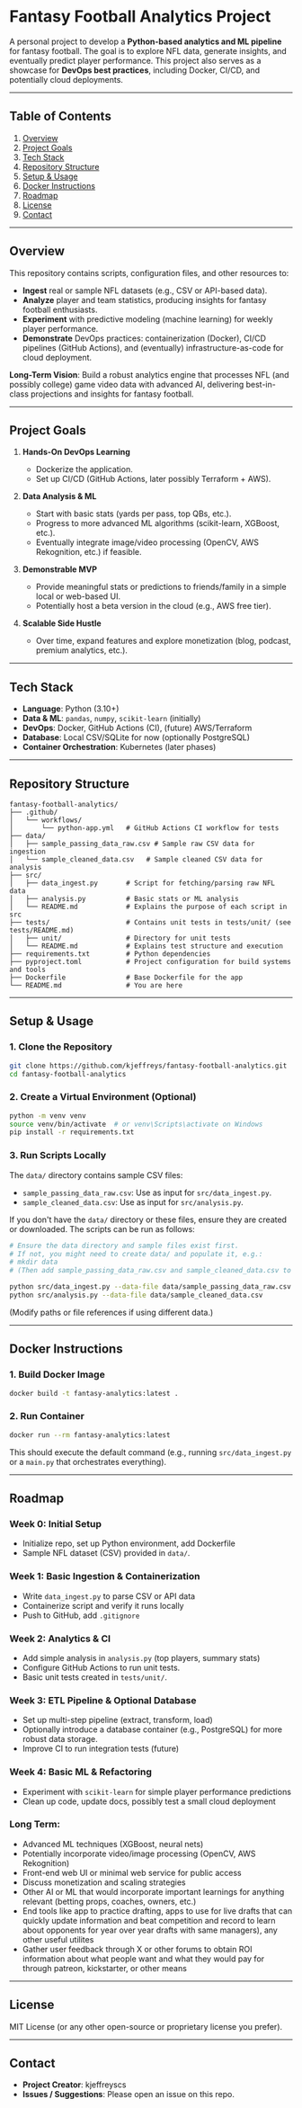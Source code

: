 
# Fantasy Football Analytics Project

A personal project to develop a **Python-based analytics and ML pipeline** for fantasy football. The goal is to explore NFL data, generate insights, and eventually predict player performance. This project also serves as a showcase for **DevOps best practices**, including Docker, CI/CD, and potentially cloud deployments.

---

## Table of Contents

1. [Overview](#overview)  
2. [Project Goals](#project-goals)  
3. [Tech Stack](#tech-stack)  
4. [Repository Structure](#repository-structure)  
5. [Setup & Usage](#setup--usage)  
6. [Docker Instructions](#docker-instructions)  
7. [Roadmap](#roadmap)  
8. [License](#license)  
9. [Contact](#contact)

---

## Overview

This repository contains scripts, configuration files, and other resources to:

- **Ingest** real or sample NFL datasets (e.g., CSV or API-based data).  
- **Analyze** player and team statistics, producing insights for fantasy football enthusiasts.  
- **Experiment** with predictive modeling (machine learning) for weekly player performance.  
- **Demonstrate** DevOps practices: containerization (Docker), CI/CD pipelines (GitHub Actions), and (eventually) infrastructure-as-code for cloud deployment.

**Long-Term Vision**: Build a robust analytics engine that processes NFL (and possibly college) game video data with advanced AI, delivering best-in-class projections and insights for fantasy football.

---

## Project Goals

1. **Hands-On DevOps Learning**  
   - Dockerize the application.  
   - Set up CI/CD (GitHub Actions, later possibly Terraform + AWS).

2. **Data Analysis & ML**  
   - Start with basic stats (yards per pass, top QBs, etc.).  
   - Progress to more advanced ML algorithms (scikit-learn, XGBoost, etc.).  
   - Eventually integrate image/video processing (OpenCV, AWS Rekognition, etc.) if feasible.

3. **Demonstrable MVP**  
   - Provide meaningful stats or predictions to friends/family in a simple local or web-based UI.  
   - Potentially host a beta version in the cloud (e.g., AWS free tier).

4. **Scalable Side Hustle**  
   - Over time, expand features and explore monetization (blog, podcast, premium analytics, etc.).

---

## Tech Stack

- **Language**: Python (3.10+)  
- **Data & ML**: `pandas`, `numpy`, `scikit-learn` (initially)  
- **DevOps**: Docker, GitHub Actions (CI), (future) AWS/Terraform  
- **Database**: Local CSV/SQLite for now (optionally PostgreSQL)  
- **Container Orchestration**: Kubernetes (later phases)

---

## Repository Structure

```
fantasy-football-analytics/
├── .github/
│   └── workflows/
│       └── python-app.yml   # GitHub Actions CI workflow for tests
├── data/
│   ├── sample_passing_data_raw.csv # Sample raw CSV data for ingestion
│   └── sample_cleaned_data.csv   # Sample cleaned CSV data for analysis
├── src/
│   ├── data_ingest.py       # Script for fetching/parsing raw NFL data
│   ├── analysis.py          # Basic stats or ML analysis
│   └── README.md            # Explains the purpose of each script in src
├── tests/                   # Contains unit tests in tests/unit/ (see tests/README.md)
│   ├── unit/                # Directory for unit tests
│   └── README.md            # Explains test structure and execution
├── requirements.txt         # Python dependencies
├── pyproject.toml           # Project configuration for build systems and tools
├── Dockerfile               # Base Dockerfile for the app
└── README.md                # You are here
```

---

## Setup & Usage

### 1. Clone the Repository

```bash
git clone https://github.com/kjeffreys/fantasy-football-analytics.git
cd fantasy-football-analytics
```

### 2. Create a Virtual Environment (Optional)

```bash
python -m venv venv
source venv/bin/activate  # or venv\Scripts\activate on Windows
pip install -r requirements.txt
```

### 3. Run Scripts Locally

The `data/` directory contains sample CSV files:
- `sample_passing_data_raw.csv`: Use as input for `src/data_ingest.py`.
- `sample_cleaned_data.csv`: Use as input for `src/analysis.py`.

If you don't have the `data/` directory or these files, ensure they are created or downloaded. The scripts can be run as follows:

```bash
# Ensure the data directory and sample files exist first.
# If not, you might need to create data/ and populate it, e.g.:
# mkdir data
# (Then add sample_passing_data_raw.csv and sample_cleaned_data.csv to data/)

python src/data_ingest.py --data-file data/sample_passing_data_raw.csv --output data/sample_cleaned_data.csv
python src/analysis.py --data-file data/sample_cleaned_data.csv
```

(Modify paths or file references if using different data.)

---

## Docker Instructions

### 1. Build Docker Image

```bash
docker build -t fantasy-analytics:latest .
```

### 2. Run Container

```bash
docker run --rm fantasy-analytics:latest
```

This should execute the default command (e.g., running `src/data_ingest.py` or a `main.py` that orchestrates everything).

---

## Roadmap

### Week 0: Initial Setup
- Initialize repo, set up Python environment, add Dockerfile
- Sample NFL dataset (CSV) provided in `data/`.

### Week 1: Basic Ingestion & Containerization
- Write `data_ingest.py` to parse CSV or API data
- Containerize script and verify it runs locally
- Push to GitHub, add `.gitignore`

### Week 2: Analytics & CI
- Add simple analysis in `analysis.py` (top players, summary stats)
- Configure GitHub Actions to run unit tests.
- Basic unit tests created in `tests/unit/`.

### Week 3: ETL Pipeline & Optional Database
- Set up multi-step pipeline (extract, transform, load)
- Optionally introduce a database container (e.g., PostgreSQL) for more robust data storage.
- Improve CI to run integration tests (future)

### Week 4: Basic ML & Refactoring
- Experiment with `scikit-learn` for simple player performance predictions
- Clean up code, update docs, possibly test a small cloud deployment

### Long Term:
- Advanced ML techniques (XGBoost, neural nets)
- Potentially incorporate video/image processing (OpenCV, AWS Rekognition)
- Front-end web UI or minimal web service for public access
- Discuss monetization and scaling strategies
- Other AI or ML that would incorporate important learnings for anything relevant (betting props, coaches, owners, etc.)
- End tools like app to practice drafting, apps to use for live drafts that can quickly update information and beat competition and record to learn about opponents for year over year drafts with same managers), any other useful utilites
- Gather user feedback through X or other forums to obtain ROI information about what people want and what they would pay for through patreon, kickstarter, or other means

---

## License

MIT License (or any other open-source or proprietary license you prefer).

---

## Contact

- **Project Creator**: kjeffreyscs
- **Issues / Suggestions**: Please open an issue on this repo.
